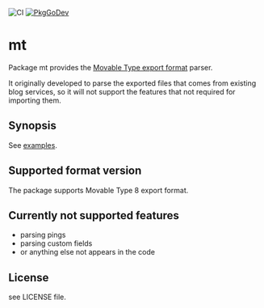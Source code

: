 ![CI][ci-status]
[![PkgGoDev][pkg-go-dev-badge]][pkg-go-dev]

# mt

Package mt provides the [Movable Type export format][] parser.

It originally developed to parse the exported files that comes from existing blog services,
so it will not support the features that not required for importing them.

## Synopsis

See [examples][].

## Supported format version

The package supports Movable Type 8 export format.

## Currently **not** supported features

- parsing pings
- parsing custom fields
- or anything else not appears in the code

## License

see LICENSE file.

[Movable Type export format]: https://www.movabletype.jp/documentation/mt8/appendices/export-import-format/
[examples]: https://pkg.go.dev/github.com/aereal/mt#pkg-examples
[pkg-go-dev]: https://pkg.go.dev/github.com/aereal/mt
[pkg-go-dev-badge]: https://pkg.go.dev/badge/aereal/mt
[ci-status]: https://github.com/aereal/mt/workflows/ci/badge.svg?branch=main

